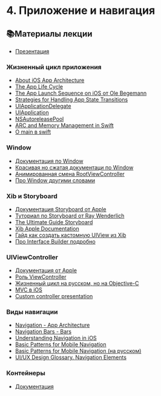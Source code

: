 # 4. Приложение и навигация

## 📚Материалы лекции

* [Презентация](Navigation.pdf)

### Жизненный цикл приложения

* [About iOS App Architecture][28] 
* [The App Life Cycle][29] 
* [The App Launch Sequence on iOS от Ole Begemann][30] 
* [Strategies for Handling App State Transitions][31] 
* [UIApplicationDelegate][32] 
* [UIApplication][33] 
* [NSAutoreleasePool][34] 
* [ARC and Memory Management in Swift][35] 
* [О main в swift][36] 

### Window 

* [Документация по Window][1]
* [Красивая но сжатая документаци по Window][2]
* [Анимированная смена RootViewController][3]
* [Про Window другими словами][4]

### Xib и Storyboard 

* [Документация Storyboard от Apple][5]
* [Туториал по Storyboard от Ray Wenderlich][6]
* [The Ultimate Guide Storyboard][7]
* [Xib Apple Documentation][8]
* [Гайд как  создать кастомную UIView из Xib][9]
* [Про Interface Builder подробно][10]

### UIViewController

* [Документация от Apple][13]
* [Роль ViewController][11]
* [Жизненный цикл на русском, но на Objective-C][12]
* [MVC в iOS][14]
* [Custom controller presentation][15]

### Виды навигации

* [Navigation - App Architecture][16]
* [Navigation Bars - Bars][17]
* [Understanding Navigation in iOS][18]
* [Basic Patterns for Mobile Navigation][19]
* [Basic Patterns for Mobile Navigation (на русском)][20]
* [UI/UX Design Glossary. Navigation Elements][21]

### Контейнеры 

* [Документация][22]


[1]: https://developer.apple.com/library/archive/documentation/WindowsViews/Conceptual/ViewPG_iPhoneOS/Introduction/Introduction.html#//apple_ref/doc/uid/TP40009503
[2]: https://developer.apple.com/documentation/uikit/uiwindow?changes=_2#topics
[3]: https://medium.com/@danielemargutti/animate-uiwindows-rootviewcontroller-transitions-2887ccf3fecc
[4]: https://www.techotopia.com/index.php/Understanding_iPhone_Views,_Windows_and_the_View_Hierarchy
[5]: https://developer.apple.com/library/archive/documentation/General/Conceptual/Devpedia-CocoaApp/Storyboard.html
[6]: https://www.raywenderlich.com/160521/storyboards-tutorial-ios-11-part-1
[7]: https://matteomanferdini.com/ios-storyboards-xcode/
[8]: https://developer.apple.com/library/archive/documentation/Cocoa/Conceptual/LoadingResources/CocoaNibs/CocoaNibs.html
[9]: https://medium.com/@brianclouser/swift-3-creating-a-custom-view-from-a-xib-ecdfe5b3a960
[10]: https://developer.apple.com/library/archive/documentation/ToolsLanguages/Conceptual/Xcode_Overview/UsingInterfaceBuilder.html#//apple_ref/doc/uid/TP40010215-CH5
[11]: https://developer.apple.com/library/archive/featuredarticles/ViewControllerPGforiPhoneOS/index.html#//apple_ref/doc/uid/TP40007457
[12]: https://habr.com/post/129557/
[13]: https://developer.apple.com/documentation/uikit/uiviewcontroller?changes=_3
[14]: https://www.raywenderlich.com/132662/mvc-in-ios-a-modern-approach
[15]: https://www.raywenderlich.com/139277/uipresentationcontroller-tutorial-getting-started
[16]: https://developer.apple.com/design/human-interface-guidelines/ios/app-architecture/navigation/
[17]: https://developer.apple.com/design/human-interface-guidelines/ios/bars/navigation-bars/
[18]: https://github.com/codepath/ios_guides/wiki/Understanding-Navigation-in-iOS
[19]: https://uxplanet.org/basic-patterns-for-mobile-navigation-d12a87686efe
[20]: https://vc.ru/24327-navigationpatterns
[21]: https://uxplanet.org/ui-ux-design-glossary-navigation-elements-b552130711c8
[22]: https://developer.apple.com/library/archive/documentation/WindowsViews/Conceptual/ViewControllerCatalog/Introduction.html#//apple_ref/doc/uid/TP40011313
[28]: https://developer.apple.com/library/archive/documentation/iPhone/Conceptual/iPhoneOSProgrammingGuide/Introduction/Introduction.html
[29]: https://developer.apple.com/library/archive/documentation/iPhone/Conceptual/iPhoneOSProgrammingGuide/TheAppLifeCycle/TheAppLifeCycle.html#//apple_ref/doc/uid/TP40007072-CH2-SW1
[30]: https://oleb.net/blog/2011/06/app-launch-sequence-ios/
[31]: https://developer.apple.com/library/archive/documentation/iPhone/Conceptual/iPhoneOSProgrammingGuide/StrategiesforHandlingAppStateTransitions/StrategiesforHandlingAppStateTransitions.html#//apple_ref/doc/uid/TP40007072-CH8-SW1
[32]: https://developer.apple.com/documentation/uikit/uiapplicationdelegate
[33]: https://developer.apple.com/documentation/uikit/uiapplication
[34]: https://developer.apple.com/documentation/foundation/nsautoreleasepool
[35]: https://www.raywenderlich.com/134411/arc-memory-management-swift
[36]: https://developer.apple.com/swift/blog/?id=7


